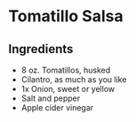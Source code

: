 # Tomatillo Salsa

## Ingredients

- 8 oz. Tomatillos, husked
- Cilantro, as much as you like
- 1x Onion, sweet or yellow
- Salt and pepper
- Apple cider vinegar


